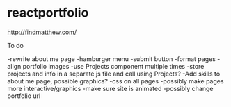 # reactportfolio
http://findmatthew.com/

To do
<!-- -footer css -->
-rewrite about me page
-hamburger menu
-submit button 
-format pages
    <!-- -center header -->
    <!-- -center navbar items -->
    -align portfolio images
    -use Projects component multiple times
        -store projects and info in a separate js file and call using Projects?
-Add skills to about me page, possible graphics?
-css on all pages
    -possibly make pages more interactive/graphics
        -make sure site is animated
-possibly change portfolio url

